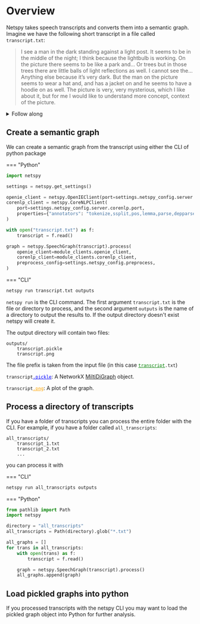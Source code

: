# Overview

Netspy takes speech transcripts and converts them into a semantic graph. Imagine we have the following short transcript in a file called `transcript.txt`:

> I see a man in the dark standing against a light post. It seems to be in the middle of the night; I think because the lightbulb is working. On the picture there seems to be like a park and... Or trees but in those trees there are little balls of light reflections as well. I cannot see the… Anything else because it’s very dark. But the man on the picture seems to wear a hat and, and has a jacket on and he seems to have a hoodie on as well. The picture is very, very mysterious, which I like about it, but for me I would like to understand more concept, context of the picture.

<details>
<summary>Follow along</summary>
To follow along create this example in a file by running the following command in a terminal

```bash
echo "I see a man in the dark standing against a light post. It seems to be in the middle of the night; I think because the lightbulb is working. On the picture there seems to be like a park and... Or trees but in those trees there are little balls of light reflections as well. I cannot see the… Anything else because it’s very dark. But the man on the picture seems to wear a hat and, and has a jacket on and he seems to have a hoodie on as well. The picture is very, very mysterious, which I like about it, but for me I would like to understand more concept, context of the picture." > transcript.txt
```

</details>

## Create a semantic graph

We can create a semantic graph from the transcript using either the CLI of python package

=== "Python"

```python
import netspy

settings = netspy.get_settings()

openie_client = netspy.OpenIEClient(port=settings.netspy_config.server.openie.port)
corenlp_client = netspy.CoreNLPClient(
    port=settings.netspy_config.server.corenlp.port,
    properties={"annotators": "tokenize,ssplit,pos,lemma,parse,depparse,coref,openie"},
)

with open("transcript.txt") as f:
    transcript = f.read()

graph = netspy.SpeechGraph(transcript).process(
    openie_client=module_clients.openie_client,
    corenlp_client=module_clients.corenlp_client,
    preprocess_config=settings.netspy_config.preprocess,
)
```

=== "CLI"

```bash
netspy run transcript.txt outputs
```

`netspy run` is the CLI command. The first argument `transcript.txt` is the file or directory to process, and the second argument `outputs` is the name of a directory to output the results to. If the output directory doesn't exist netspy will create it.

The output directory will contain two files:

```text
outputs/
    transcript.pickle
    transcript.png
```

The file prefix is taken from the input file (in this case <code><ins style="color: green; text-decoration-color: green;">transcript</ins>.txt</code>)

<code>transcript<ins style="color: blue; text-decoration-color: blue;">.pickle</ins></code>: A NetworkX [MiltiDiGraph](https://networkx.org/documentation/stable/reference/classes/multidigraph.html) object.

<code>transcript<ins style="color: orange; text-decoration-color:orange;">.png</ins></code>: A plot of the graph.

## Process a directory of transcripts

If you have a folder of transcripts you can process the entire folder with the CLI. For example, if you have a folder called `all_transcripts`:

```text
all_transcripts/
    transcript_1.txt
    transcript_2.txt
    ...
```

you can process it with

=== "CLI"

```bash
netspy run all_transcripts outputs
```

=== "Python"

```python
from pathlib import Path
import netspy

directory = "all_transcripts"
all_transcripts = Path(directory).glob("*.txt")

all_graphs = []
for trans in all_transcripts:
    with open(trans) as f:
        transcript = f.read()

    graph = netspy.SpeechGraph(transcript).process()
    all_graphs.append(graph)
```

## Load pickled graphs into python

If you processed transcripts with the netspy CLI you may want to load the pickled graph object into Python for further analysis.

```python

```

